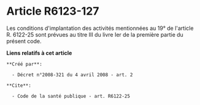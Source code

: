 # Article R6123-127

Les conditions d'implantation des activités mentionnées au 19° de l'article R. 6122-25 sont prévues au titre III du livre Ier
de la première partie du présent code.

**Liens relatifs à cet article**

	**Créé par**:

	  - Décret n°2008-321 du 4 avril 2008 - art. 2

	**Cite**:

	  - Code de la santé publique - art. R6122-25
